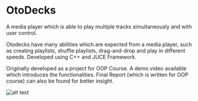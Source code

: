 # OtoDecks
A media player which is able to play multiple tracks simultaneously and with user control. 

Otodecks have many abilities which are expected from a media player, such as creating playlists, shuffle playlists, drag-and-drop and play in different speeds. 
Developed using C++ and JUCE Framework.

Originally developed as a project for OOP Course. A demo video available which introduces the functionalities. 
Final Report (which is written for OOP course) can also be found for better insight.

![alt text](https://user-images.githubusercontent.com/47466287/252970720-2e1e2fab-6088-4835-a813-f2bf210decd7.png)





